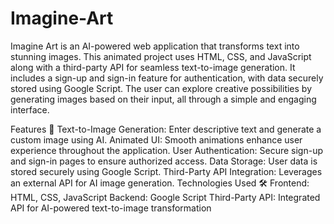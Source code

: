# Imagine-Art
Imagine Art is an AI-powered web application that transforms text into stunning images. This animated project uses HTML, CSS, and JavaScript along with a third-party API for seamless text-to-image generation. It includes a sign-up and sign-in feature for authentication, with data securely stored using Google Script. The user can explore creative possibilities by generating images based on their input, all through a simple and engaging interface.

Features 🚀
Text-to-Image Generation: Enter descriptive text and generate a custom image using AI.
Animated UI: Smooth animations enhance user experience throughout the application.
User Authentication: Secure sign-up and sign-in pages to ensure authorized access.
Data Storage: User data is stored securely using Google Script.
Third-Party API Integration: Leverages an external API for AI image generation.
Technologies Used 🛠️
Frontend: HTML, CSS, JavaScript
Backend: Google Script
Third-Party API: Integrated API for AI-powered text-to-image transformation
